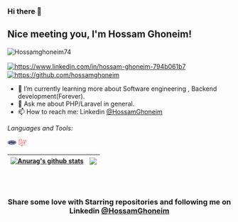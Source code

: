 ### Hi there 👋

## Nice meeting you, I'm Hossam Ghoneim!

<p><img align="center" src="https://avatars.githubusercontent.com/u/60117042?v=4" alt="Hossamghoneim74" /></p>

<a href="https://www.linkedin.com/in/hossam-ghoneim-794b061b7" target="blank"><img align="center" src="https://cdn.jsdelivr.net/npm/simple-icons@3.0.1/icons/linkedin.svg" alt="https://www.linkedin.com/in/hossam-ghoneim-794b061b7" height="30" width="40" /></a>
<a href="https://github.com/hossamghoneim" target="blank"><img align="center" src="https://cdn.jsdelivr.net/npm/simple-icons@3.0.1/icons/github.svg" alt="https://github.com/hossamghoneim" height="30" width="40" /></a>
</p>

- 🌱 I’m currently learning more about Software engineering , Backend development(Forever).
- 💬 Ask me about PHP/Laravel in general.
- 📫 How to reach me: Linkedin <a href="https://www.linkedin.com/in/hossam-ghoneim-794b061b7">@HossamGhoneim</a>


*Languages and Tools:*  

<code><img height="20" src="https://raw.githubusercontent.com/github/explore/80688e429a7d4ef2fca1e82350fe8e3517d3494d/topics/php/php.png"></code>
<code><img height="20" src="https://raw.githubusercontent.com/github/explore/80688e429a7d4ef2fca1e82350fe8e3517d3494d/topics/laravel/laravel.png"></code>


| <a href="https://github.com/hossamghoneim/github-readme-stats"><img align="center" src="https://github-readme-stats.vercel.app/api?username=hossamghoneim&show_icons=true&include_all_commits=true&theme=buefy&hide_border=true" alt="Anurag's github stats" /></a> | <a href="https://github.com/hossamghoneim/github-readme-stats"><img align="center" src="https://github-readme-stats.vercel.app/api/top-langs/?username=hossamghoneim&layout=compact&theme=buefy&hide_border=true" /></a> |
| ------------- | ------------- |



<br />
<br />
<div align="center">

### Share some love with Starring repositories and following me on Linkedin <a href="https://www.linkedin.com/in/hossam-ghoneim-794b061b7">@HossamGhoneim</a> 

</div>
